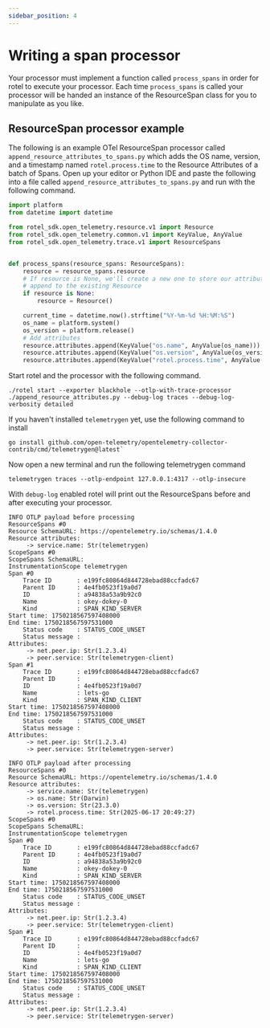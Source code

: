 ```yaml
---
sidebar_position: 4
---
```


# Writing a span processor

Your processor must implement a function called `process_spans` in order for rotel to execute your processor. Each time `process_spans` is called your processor will be handed an instance of the ResourceSpan class for you to manipulate as you like.

## ResourceSpan processor example

The following is an example OTel ResourceSpan processor called `append_resource_attributes_to_spans.py` which adds the OS name, version, and a timestamp named `rotel.process.time` to the Resource Attributes of a batch of Spans. Open up your editor or Python IDE and paste the following into a file called `append_resource_attributes_to_spans.py` and run with the following command.

```python title="append_resource_attributes_to_spans.py"
import platform
from datetime import datetime

from rotel_sdk.open_telemetry.resource.v1 import Resource
from rotel_sdk.open_telemetry.common.v1 import KeyValue, AnyValue
from rotel_sdk.open_telemetry.trace.v1 import ResourceSpans


def process_spans(resource_spans: ResourceSpans):
    resource = resource_spans.resource
    # If resource is None, we'll create a new one to store our attributes, otherwise we'll
    # append to the existing Resource
    if resource is None:
        resource = Resource()

    current_time = datetime.now().strftime("%Y-%m-%d %H:%M:%S")
    os_name = platform.system()
    os_version = platform.release()
    # Add attributes
    resource.attributes.append(KeyValue("os.name", AnyValue(os_name)))
    resource.attributes.append(KeyValue("os.version", AnyValue(os_version)))
    resource.attributes.append(KeyValue("rotel.process.time", AnyValue(current_time)))
```

Start rotel and the processor with the following command. 

```commandline
./rotel start --exporter blackhole --otlp-with-trace-processor ./append_resource_attributes.py --debug-log traces --debug-log-verbosity detailed
```

If you haven't installed `telemetrygen` yet, use the following command to install 

```commandline
go install github.com/open-telemetry/opentelemetry-collector-contrib/cmd/telemetrygen@latest`
```

Now open a new terminal and run the following telemetrygen command

```commandline
telemetrygen traces --otlp-endpoint 127.0.0.1:4317 --otlp-insecure
```

With `debug-log` enabled rotel will print out the ResourceSpans before and after executing your processor.

```
INFO OTLP payload before processing
ResourceSpans #0
Resource SchemaURL: https://opentelemetry.io/schemas/1.4.0
Resource attributes:
     -> service.name: Str(telemetrygen)
ScopeSpans #0
ScopeSpans SchemaURL: 
InstrumentationScope telemetrygen 
Span #0
    Trace ID       : e199fc80864d844728ebad88ccfadc67
    Parent ID      : 4e4fb0523f19a0d7
    ID             : a94838a53a9b92c0
    Name           : okey-dokey-0
    Kind           : SPAN_KIND_SERVER
Start time: 1750218567597408000
End time: 1750218567597531000
    Status code    : STATUS_CODE_UNSET
    Status message : 
Attributes:
     -> net.peer.ip: Str(1.2.3.4)
     -> peer.service: Str(telemetrygen-client)
Span #1
    Trace ID       : e199fc80864d844728ebad88ccfadc67
    Parent ID      : 
    ID             : 4e4fb0523f19a0d7
    Name           : lets-go
    Kind           : SPAN_KIND_CLIENT
Start time: 1750218567597408000
End time: 1750218567597531000
    Status code    : STATUS_CODE_UNSET
    Status message : 
Attributes:
     -> net.peer.ip: Str(1.2.3.4)
     -> peer.service: Str(telemetrygen-server)

INFO OTLP payload after processing
ResourceSpans #0
Resource SchemaURL: https://opentelemetry.io/schemas/1.4.0
Resource attributes:
     -> service.name: Str(telemetrygen)
     -> os.name: Str(Darwin)
     -> os.version: Str(23.3.0)
     -> rotel.process.time: Str(2025-06-17 20:49:27)
ScopeSpans #0
ScopeSpans SchemaURL: 
InstrumentationScope telemetrygen 
Span #0
    Trace ID       : e199fc80864d844728ebad88ccfadc67
    Parent ID      : 4e4fb0523f19a0d7
    ID             : a94838a53a9b92c0
    Name           : okey-dokey-0
    Kind           : SPAN_KIND_SERVER
Start time: 1750218567597408000
End time: 1750218567597531000
    Status code    : STATUS_CODE_UNSET
    Status message : 
Attributes:
     -> net.peer.ip: Str(1.2.3.4)
     -> peer.service: Str(telemetrygen-client)
Span #1
    Trace ID       : e199fc80864d844728ebad88ccfadc67
    Parent ID      : 
    ID             : 4e4fb0523f19a0d7
    Name           : lets-go
    Kind           : SPAN_KIND_CLIENT
Start time: 1750218567597408000
End time: 1750218567597531000
    Status code    : STATUS_CODE_UNSET
    Status message : 
Attributes:
     -> net.peer.ip: Str(1.2.3.4)
     -> peer.service: Str(telemetrygen-server)

```


